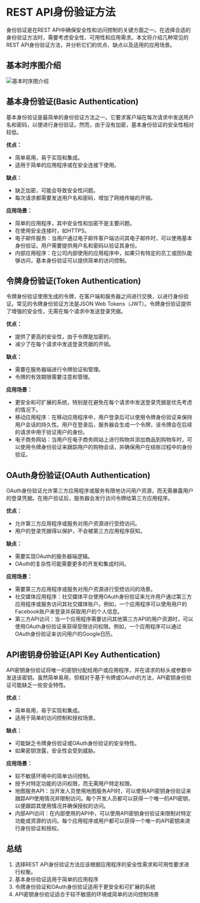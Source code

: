 # REST API身份验证方法

身份验证是在REST API中确保安全性和访问控制的关键方面之一。在选择合适的身份验证方法时，需要考虑安全性、可用性和应用需求。本文将介绍几种常见的REST API身份验证方法，并分析它们的优点、缺点以及适用的应用场景。

## 基本时序图介绍

![基本时序图介绍](https://pic.imgdb.cn/item/658e3d2dc458853aefe1cd49.png)

## 基本身份验证(Basic Authentication)

基本身份验证是最简单的身份验证方法之一。它要求客户端在每次请求中发送用户名和密码，以便进行身份验证。然而，由于没有加密，基本身份验证的安全性相对较低。

**优点：**

- 简单易用，易于实现和集成。
- 适用于简单的应用程序或在安全连接下使用。

**缺点：**

- 缺乏加密，可能会导致安全性问题。
- 每次请求都需要发送用户名和密码，增加了网络传输的开销。

**应用场景：**

- 简单的应用程序，其中安全性和加密不是主要问题。
- 在使用安全连接时，如HTTPS。
- 电子邮件服务：当用户通过电子邮件客户端访问其电子邮件时，可以使用基本身份验证。用户需要提供用户名和密码以验证其身份。
- 内部应用程序：在公司内部使用的应用程序中，如果只有特定的员工或团队能够访问，基本身份验证可以提供简单的访问控制。

## 令牌身份验证(Token Authentication)

令牌身份验证使用生成的令牌，在客户端和服务器之间进行交换，以进行身份验证。常见的令牌身份验证方法是JSON Web Tokens（JWT）。令牌身份验证提供了增强的安全性，无需在每个请求中发送登录凭据。

**优点：**

- 提供了更高的安全性，由于令牌是加密的。
- 减少了在每个请求中发送登录凭据的开销。

**缺点：**

- 需要在服务器端进行令牌验证和管理。
- 令牌的有效期限需要注意和管理。

**应用场景：**

- 更安全和可扩展的系统，特别是在避免在每个请求中发送登录凭据是优先考虑的情况下。
- 移动应用程序：在移动应用程序中，用户登录后可以使用令牌身份验证来保持用户会话的持久性。用户在登录后，服务器会生成一个令牌，该令牌会在后续的请求中用于验证用户的身份。
- 电子商务网站：当用户在电子商务网站上进行购物并添加商品到购物车时，可以使用令牌身份验证来跟踪用户的购物会话，并确保用户在结账过程中的身份验证。

## OAuth身份验证(OAuth Authentication)

OAuth身份验证允许第三方应用程序或服务有限地访问用户资源，而无需暴露用户的登录凭据。在用户验证后，服务器会发行访问令牌给第三方应用程序。

**优点：**

- 允许第三方应用程序或服务对用户资源进行受控访问。
- 用户的登录凭据得以保护，不会被第三方应用程序获知。

**缺点：**

- 需要实现OAuth的服务器端逻辑。
- OAuth的复杂性可能需要更多的开发和集成时间。

**应用场景：**

- 需要第三方应用程序或服务对用户资源进行受控访问的场景。
- 社交媒体应用程序：社交媒体平台使用OAuth身份验证来允许用户通过第三方应用程序或服务访问其社交媒体账户。例如，一个应用程序可以使用用户的Facebook账户来登录并获取用户的个人信息。
- 第三方API访问：当一个应用程序需要访问其他第三方API的用户资源时，可以使用OAuth身份验证来获得受限访问权限。例如，一个应用程序可以通过OAuth身份验证来访问用户的Google日历。

## API密钥身份验证(API Key Authentication)

API密钥身份验证将唯一的密钥分配给用户或应用程序，并在请求的标头或参数中发送该密钥。虽然简单易用，但相对于基于令牌或OAuth的方法，API密钥身份验证可能缺乏一些安全特性。

**优点：**

- 简单易用，易于实现和集成。
- 适用于简单的访问控制和授权场景。

**缺点：**

- 可能缺乏令牌身份验证或OAuth身份验证的安全特性。
- 如果密钥泄露，安全性会受到威胁。

**应用场景：**

- 较不敏感环境中的简单访问控制。
- 授予对特定功能的访问权限，而无需用户特定权限。
- 地图服务API：当开发人员使用地图服务API时，可以使用API密钥身份验证来跟踪API使用情况并限制访问。每个开发人员都可以获得一个唯一的API密钥，以便跟踪其使用情况并确保授权的访问。
- 内部API访问：在内部使用的API中，可以使用API密钥身份验证来限制对特定功能或资源的访问。每个应用程序或用户都可以获得一个唯一的API密钥来进行身份验证和授权。

## 总结

1. 选择REST API身份验证方法应该根据应用程序的安全性需求和可用性要求进行权衡。
2. 基本身份验证适用于简单的应用程序
3. 令牌身份验证和OAuth身份验证适用于更安全和可扩展的系统
4. API密钥身份验证适合于较不敏感的环境或简单的访问控制场景